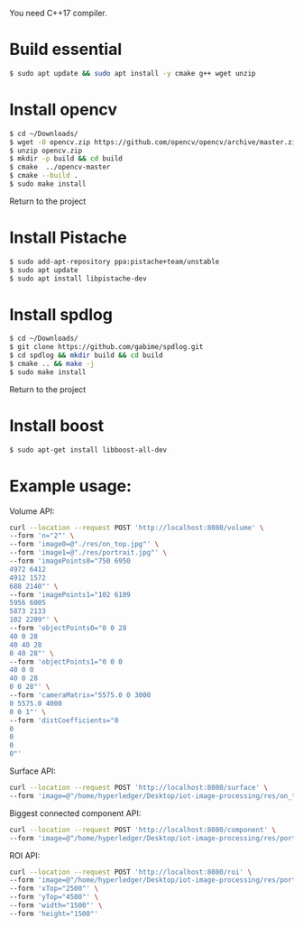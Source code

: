 You need C++17 compiler.

# Build essential

```bash
$ sudo apt update && sudo apt install -y cmake g++ wget unzip
```

# Install opencv

```bash
$ cd ~/Downloads/
$ wget -O opencv.zip https://github.com/opencv/opencv/archive/master.zip
$ unzip opencv.zip
$ mkdir -p build && cd build
$ cmake  ../opencv-master
$ cmake --build .
$ sudo make install
```

Return to the project

# Install Pistache

```bash
$ sudo add-apt-repository ppa:pistache+team/unstable
$ sudo apt update
$ sudo apt install libpistache-dev
```

# Install spdlog

```bash
$ cd ~/Downloads/
$ git clone https://github.com/gabime/spdlog.git
$ cd spdlog && mkdir build && cd build
$ cmake .. && make -j
$ sudo make install
```

Return to the project

# Install boost

```bash
$ sudo apt-get install libboost-all-dev
```


# Example usage:
Volume API:
```bash
curl --location --request POST 'http://localhost:8080/volume' \
--form 'n="2"' \
--form 'image0=@"./res/on_top.jpg"' \
--form 'image1=@"./res/portrait.jpg"' \
--form 'imagePoints0="750 6950
4972 6412
4912 1572
688 2140"' \
--form 'imagePoints1="102 6109
5956 6005
5873 2133
102 2209"' \
--form 'objectPoints0="0 0 28
40 0 28
40 40 28
0 40 28"' \
--form 'objectPoints1="0 0 0
40 0 0
40 0 28
0 0 28"' \
--form 'cameraMatrix="5575.0 0 3000
0 5575.0 4000
0 0 1"' \
--form 'distCoefficients="0
0
0
0
0"'
```

Surface API:
```bash
curl --location --request POST 'http://localhost:8080/surface' \
--form 'image=@"/home/hyperledger/Desktop/iot-image-processing/res/on_top.jpg"'
```

Biggest connected component API:
```bash
curl --location --request POST 'http://localhost:8080/component' \
--form 'image=@"/home/hyperledger/Desktop/iot-image-processing/res/portrait.jpg"'
```

ROI API:
```bash
curl --location --request POST 'http://localhost:8080/roi' \
--form 'image=@"/home/hyperledger/Desktop/iot-image-processing/res/portrait.jpg"' \
--form 'xTop="2500"' \
--form 'yTop="4500"' \
--form 'width="1500"' \
--form 'height="1500"'
```